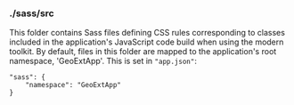 ### ./sass/src

This folder contains Sass files defining CSS rules corresponding to classes
included in the application's JavaScript code build when using the modern toolkit.
By default, files in this folder are mapped to the application's root namespace, 'GeoExtApp'.
This is set in `"app.json"`:

    "sass": {
        "namespace": "GeoExtApp"
    }